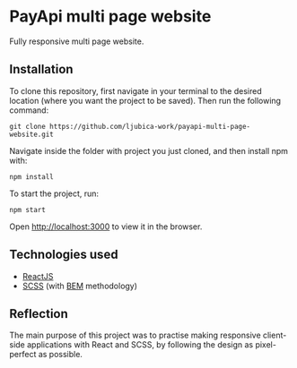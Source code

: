 # PayApi multi page website

Fully responsive multi page website.

## Installation

To clone this repository, first navigate in your terminal to the desired location (where you want the project to be saved). Then run the following command:

`git clone https://github.com/ljubica-work/payapi-multi-page-website.git`

Navigate inside the folder with project you just cloned, and then install npm with:

`npm install`

To start the project, run:

`npm start`

Open [http://localhost:3000](http://localhost:3000) to view it in the browser.

## Technologies used

- [ReactJS](https://reactjs.org/)
- [SCSS](https://sass-lang.com/documentation/syntax) (with [BEM](http://getbem.com/) methodology)

## Reflection

The main purpose of this project was to practise making responsive client-side applications with React and SCSS, by following the design as pixel-perfect as possible.
